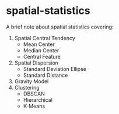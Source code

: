 # spatial-statistics
A brief note about spatial statistics covering:
1. Spatial Central Tendency
   - Mean Center
   - Median Center
   - Central Feature
2. Spatial Dispersion
   - Standard Deviation Ellipse
   - Standard Distance
3. Gravity Model
4. Clustering
   - DBSCAN
   - Hierarchical
   - K-Means

